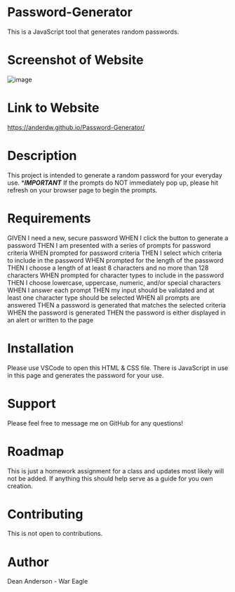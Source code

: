 # Password-Generator
This is a JavaScript tool that generates random passwords.

# Screenshot of Website
![image](https://user-images.githubusercontent.com/61371428/82618076-a5aa7480-9b97-11ea-924a-5ce1147d749c.png)

# Link to Website
https://anderdw.github.io/Password-Generator/

# Description
This project is intended to generate a random password for your everyday use. ****IMPORTANT*** If the prompts do NOT immediately pop up, please hit refresh on your browser page to begin the prompts.

# Requirements

GIVEN I need a new, secure password
WHEN I click the button to generate a password
THEN I am presented with a series of prompts for password criteria
WHEN prompted for password criteria
THEN I select which criteria to include in the password
WHEN prompted for the length of the password
THEN I choose a length of at least 8 characters and no more than 128 characters
WHEN prompted for character types to include in the password
THEN I choose lowercase, uppercase, numeric, and/or special characters
WHEN I answer each prompt
THEN my input should be validated and at least one character type should be selected
WHEN all prompts are answered
THEN a password is generated that matches the selected criteria
WHEN the password is generated
THEN the password is either displayed in an alert or written to the page

# Installation
Please use VSCode to open this HTML & CSS file. There is JavaScript in use in this page and generates the password for your use.

# Support
Please feel free to message me on GitHub for any questions!

# Roadmap
This is just a homework assignment for a class and updates most likely will not be added. If anything this should help serve as a guide for you own creation.

# Contributing
This is not open to contributions.

# Author
Dean Anderson - War Eagle

